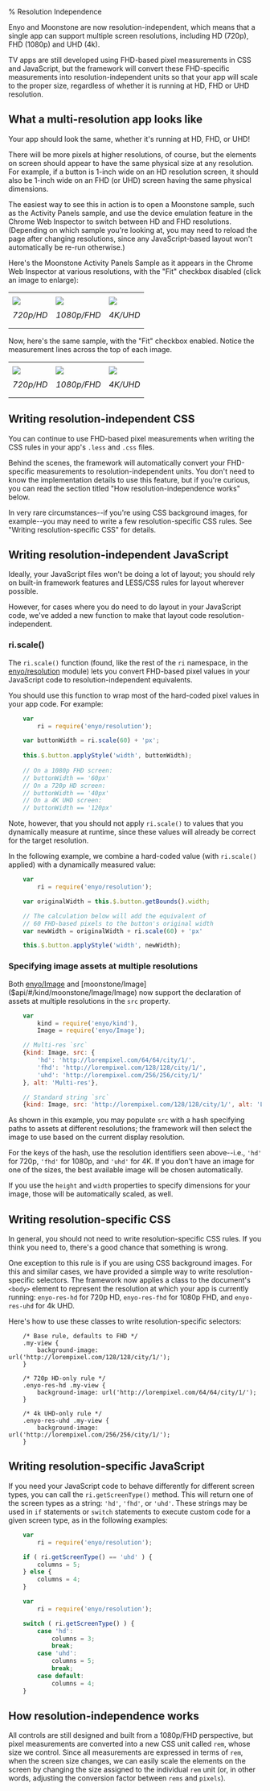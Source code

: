 ﻿% Resolution Independence

Enyo and Moonstone are now resolution-independent, which means that a single app
can support multiple screen resolutions, including HD (720p), FHD (1080p) and
UHD (4k).

TV apps are still developed using FHD-based pixel measurements in CSS and
JavaScript, but the framework will convert these FHD-specific measurements into
resolution-independent units so that your app will scale to the proper size,
regardless of whether it is running at HD, FHD or UHD resolution.

## What a multi-resolution app looks like

Your app should look the same, whether it's running at HD, FHD, or UHD!

There will be more pixels at higher resolutions, of course, but the elements
on screen should appear to have the same physical size at any resolution.  For
example, if a button is 1-inch wide on an HD resolution screen, it should also
be 1-inch wide on an FHD (or UHD) screen having the same physical dimensions.

The easiest way to see this in action is to open a Moonstone sample, such as the
Activity Panels sample, and use the device emulation feature in the Chrome Web
Inspector to switch between HD and FHD resolutions.  (Depending on which sample
you're looking at, you may need to reload the page after changing resolutions,
since any JavaScript-based layout won't automatically be re-run otherwise.)

Here's the Moonstone Activity Panels Sample as it appears in the Chrome Web
Inspector at various resolutions, with the "Fit" checkbox disabled (click an
image to enlarge):

<table border=0>
<tr>
<td style="padding: 0.5em; spacing: 0.5em"><a href="../assets/resolution-independence-full-hd.png"><img src="../assets/resolution-independence-full-hd-thumb.png"></a></td>
<td style="padding: 0.5em; spacing: 0.5em"><a href="../assets/resolution-independence-full-fhd.png"><img src="../assets/resolution-independence-full-fhd-thumb.png"></a></td>
<td style="padding: 0.5em; spacing: 0.5em"><a href="../assets/resolution-independence-full-uhd.png"><img src="../assets/resolution-independence-full-uhd-thumb.png"></a></td>
</tr>
<tr>
<td style="padding-left: 0.5em; padding-bottom: 1em"><em>720p/HD</em></td>
<td style="padding-left: 0.5em; padding-bottom: 1em"><em>1080p/FHD</em></td>
<td style="padding-left: 0.5em; padding-bottom: 1em"><em>4K/UHD</em></td>
</tr>
</table>

Now, here's the same sample, with the "Fit" checkbox enabled.  Notice the
measurement lines across the top of each image.

<table border=0>
<tr>
<td style="padding: 0.5em; spacing: 0.5em"><a href="../assets/resolution-independence-fit-hd.png"><img src="../assets/resolution-independence-fit-hd-thumb.png"></a></td>
<td style="padding: 0.5em; spacing: 0.5em"><a href="../assets/resolution-independence-fit-fhd.png"><img src="../assets/resolution-independence-fit-fhd-thumb.png"></a></td>
<td style="padding: 0.5em; spacing: 0.5em"><a href="../assets/resolution-independence-fit-uhd.png"><img src="../assets/resolution-independence-fit-uhd-thumb.png"></a></td>
</tr>
<tr>
<td style="padding-left: 0.5em; padding-bottom: 1em"><em>720p/HD</em></td>
<td style="padding-left: 0.5em; padding-bottom: 1em"><em>1080p/FHD</em></td>
<td style="padding-left: 0.5em; padding-bottom: 1em"><em>4K/UHD</em></td>
</tr>
</table>

## Writing resolution-independent CSS

You can continue to use FHD-based pixel measurements when writing the CSS rules
in your app's `.less` and `.css` files.

Behind the scenes, the framework will automatically convert your FHD-specific
measurements to resolution-independent units.  You don't need to know the
implementation details to use this feature, but if you're curious, you can read
the section titled "How resolution-independence works" below.

In very rare circumstances--if you're using CSS background images, for
example--you may need to write a few resolution-specific CSS rules.  See
"Writing resolution-specific CSS" for details.

## Writing resolution-independent JavaScript

Ideally, your JavaScript files won't be doing a lot of layout; you should rely
on built-in framework features and LESS/CSS rules for layout wherever possible.

However, for cases where you do need to do layout in your JavaScript code, we've
added a new function to make that layout code resolution-independent.

### ri.scale()

The `ri.scale()` function (found, like the rest of the `ri` namespace, in the
[enyo/resolution]($api/#/module/enyo/resolution) module) lets you convert
FHD-based pixel values in your JavaScript code to resolution-independent
equivalents.

You should use this function to wrap most of the hard-coded pixel values in your
app code. For example:

```javascript
    var
        ri = require('enyo/resolution');

    var buttonWidth = ri.scale(60) + 'px'; 
 
    this.$.button.applyStyle('width', buttonWidth);
 
    // On a 1080p FHD screen:
    // buttonWidth == '60px'
    // On a 720p HD screen:
    // buttonWidth == '40px'
    // On a 4K UHD screen:
    // buttonWidth == '120px'
```

Note, however, that you should not apply `ri.scale()` to values that you
dynamically measure at runtime, since these values will already be correct for
the target resolution.

In the following example, we combine a hard-coded value (with `ri.scale()`
applied) with a dynamically measured value:

```javascript
    var
        ri = require('enyo/resolution');

    var originalWidth = this.$.button.getBounds().width;

    // The calculation below will add the equivalent of
    // 60 FHD-based pixels to the button's original width
    var newWidth = originalWidth + ri.scale(60) + 'px'

    this.$.button.applyStyle('width', newWidth);
```

### Specifying image assets at multiple resolutions

Both [enyo/Image]($api/#/kind/enyo/Image/Image) and
[moonstone/Image]($api/#/kind/moonstone/Image/Image) now support the declaration
of assets at multiple resolutions in the `src` property.

```javascript
    var
        kind = require('enyo/kind'),
        Image = require('enyo/Image');

    // Multi-res `src`
    {kind: Image, src: {
        'hd': 'http://lorempixel.com/64/64/city/1/',
        'fhd': 'http://lorempixel.com/128/128/city/1/',
        'uhd': 'http://lorempixel.com/256/256/city/1/'
    }, alt: 'Multi-res'},

    // Standard string `src`
    {kind: Image, src: 'http://lorempixel.com/128/128/city/1/', alt: 'Large'}
```

As shown in this example, you may populate `src` with a hash specifying paths to
assets at different resolutions; the framework will then select the image to use
based on the current display resolution.

For the keys of the hash, use the resolution identifiers seen above--i.e.,
`'hd'` for 720p, `'fhd'` for 1080p, and `'uhd'` for 4K.  If you don't have an
image for one of the sizes, the best available image will be chosen
automatically.

If you use the `height` and `width` properties to specify dimensions for your
image, those will be automatically scaled, as well.

## Writing resolution-specific CSS

In general, you should not need to write resolution-specific CSS rules.  If you
think you need to, there's a good chance that something is wrong.

One exception to this rule is if you are using CSS background images.  For this
and similar cases, we have provided a simple way to write resolution-specific
selectors.  The framework now applies a class to the document's `<body>` element
to represent the resolution at which your app is currently running:
`enyo-res-hd` for 720p HD, `enyo-res-fhd` for 1080p FHD, and `enyo-res-uhd` for
4k UHD.

Here's how to use these classes to write resolution-specific selectors:

```	
    /* Base rule, defaults to FHD */
    .my-view {
        background-image: url('http://lorempixel.com/128/128/city/1/');
    }
 
    /* 720p HD-only rule */
    .enyo-res-hd .my-view {
        background-image: url('http://lorempixel.com/64/64/city/1/');
    }

    /* 4k UHD-only rule */
    .enyo-res-uhd .my-view {
        background-image: url('http://lorempixel.com/256/256/city/1/');
    }
```

## Writing resolution-specific JavaScript

If you need your JavaScript code to behave differently for different screen
types, you can call the `ri.getScreenType()` method.  This will return one of
the screen types as a string: `'hd'`, `'fhd'`, or `'uhd'`.  These strings may be
used in `if` statements or `switch` statements to execute custom code for a
given screen type, as in the following examples:

```javascript
    var
        ri = require('enyo/resolution');

    if ( ri.getScreenType() == 'uhd' ) {
        columns = 5;
    } else {
        columns = 4;
    }
```

```javascript
    var
        ri = require('enyo/resolution');

    switch ( ri.getScreenType() ) {
        case 'hd':
            columns = 3;
            break;
        case 'uhd':
            columns = 5;
            break;
        case default:
            columns = 4;   
    }
```

## How resolution-independence works

All controls are still designed and built from a 1080p/FHD perspective, but
pixel measurements are converted into a new CSS unit called `rem`, whose
size we control.  Since all measurements are expressed in terms of `rem`, when
the screen size changes, we can easily scale the elements on the screen by
changing the size assigned to the individual `rem` unit (or, in other words,
adjusting the conversion factor between `rems` and `pixels`).
